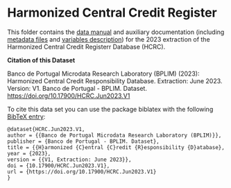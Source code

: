 # Harmonized Central Credit Register

 This folder contains the [data manual](https://github.com/BPLIM/Manuals/blob/master/Data/HCRC/JUL23/manual_hcrc_Jul2023.pdf) and auxiliary documentation (including [metadata files](https://github.com/BPLIM/Manuals/blob/master/Data/HCRC/JUL23/aux_files/metafiles) and [variables description](https://github.com/BPLIM/Manuals/blob/master/Data/HCRC/JUL23/aux_files/variables_description)) for the 2023 extraction of the Harmonized Central Credit Registerr Database (HCRC).


**Citation of this Dataset**

Banco de Portugal Microdata Research Laboratory (BPLIM) (2023): Harmonized Central Credit Responsibility Database. Extraction: June 2023. Version: V1. Banco de Portugal - BPLIM. Dataset. https://doi.org/10.17900/HCRC.Jun2023.V1


To cite this data set you can use the package biblatex with the following [BibTeX entry](https://github.com/BPLIM/Manuals/tree/master/Data/HCRC/JUL23/aux_files/bibtex/HCRC.bib):

```
@dataset{HCRC.Jun2023.V1,
author = {{Banco de Portugal Microdata Research Laboratory (BPLIM)}},
publisher = {Banco de Portugal - BPLIM. Dataset},
title = {{H}armonized {C}entral {C}redit {R}esponsibility {D}atabase},
year = {2023},
version = {{V1, Extraction: June 2023}},
doi = {10.17900/HCRC.Jun2023.V1},
url = {https://doi.org/10.17900/HCRC.Jun2023.V1}
}
```